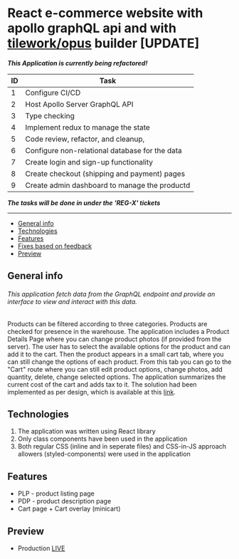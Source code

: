 # React e-commerce website with apollo graphQL api and with [tilework/opus](https://github.com/tilework/opus) builder [UPDATE]

***This Application is currently being refactored!***

ID | Task
-- | ----
1 | Configure CI/CD
2 | Host Apollo Server GraphQL API 
3 | Type checking
4 | Implement redux to manage the state
5 | Code review, refactor, and cleanup,
6 | Configure non-relational database for the data
7 | Create login and sign-up functionality
8 | Create checkout (shipping and payment) pages
9 | Create admin dashboard to manage the productd

***The tasks will be done in under the 'REG-X' tickets***

---

* [General info](#general-info)
* [Technologies](#technologies)
* [Features](#features)
* [Fixes based on feedback](#fixes-based-on-feedback)
* [Preview](#preview)

## General info

###### This application fetch data from the GraphQL endpoint and provide an interface to view and interact with this data. 

Products can be filtered according to three categories. Products are checked for presence in the warehouse. The application includes a Product Details Page where you can change product photos (if provided from the server). The user has to select the available options for the product and can add it to the cart. Then the product appears in a small cart tab, where you can still change the options of each product. From this tab you can go to the "Cart" route where you can still edit product options, change photos, add quantity, delete, change selected options. The application summarizes the current cost of the cart and adds tax to it.
The solution had been implemented as per design, which is available at this [link](https://www.figma.com/file/MSyCAqVy1UgNap0pvqH6H3/Junior-Frontend-Test-Designs-Public?node-id=0%3A1).

## Technologies
1. The application was written using React library
2. Only class components have been used in the application
3. Both regular CSS (inline and in seperate files) and CSS-in-JS approach allowers (styled-components) were used in the application

## Features 
- PLP - product listing page
- PDP - product description page
- Cart page + Cart overlay (minicart)

## Preview
- Production [LIVE](https://react-ecommerce-graphql.netlify.app)
